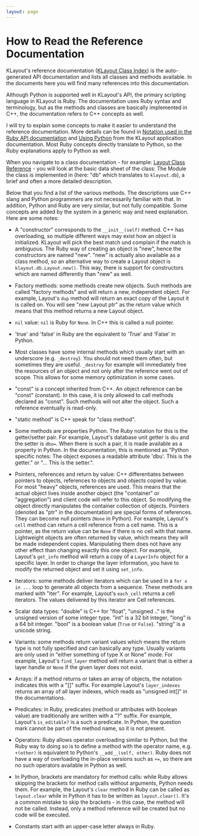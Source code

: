 ```yaml
---
layout: page
---
```


# How to Read the Reference Documentation

KLayout's reference documentation ([KLayout Class Index](https://www.klayout.de/doc-qt5/code/index.html)) is the 
auto-generated API documentation and lists all classes and methods available. In the documents here you will 
find many references into this documentation.

Although Python is supported well in KLayout's API, the primary scripting language in KLayout is Ruby. 
The documentation uses Ruby syntax and terminology, but as the methods and classes are basically implemented in C++, the
documentation refers to C++ concepts as well.

I will try to explain some concepts to make it easier to understand the reference documentation. More
details can be found in [Notation used in the Ruby API documentation](https://www.klayout.de/doc-qt5/about/rba_notation.html)
and [Using Python](https://www.klayout.de/doc-qt5/programming/python.html) from the KLayout application
documentation. Most Ruby concepts directly translate to Python, so the Ruby explanations apply to Python as
well.

When you navigate to a class documentation - for example: [Layout Class Reference](https://www.klayout.de/doc-qt5/code/class_Layout.html) - you
will look at the basic data sheet of the class: 
The Module the class is implemented in (here: "db" which translates to `klayout.db`), a brief
and often a more detailed description.

Below that you find a list of the various methods. The descriptions use C++ slang and Python programmers are
not necessarily familiar with that. In addition, Python and Ruby are very similar, but not fully compatible.
Some concepts are added by the system in a generic way and need explanation. Here are some notes:

  * A "constructor" corresponds to the `__init__(self)` method. C++ has overloading, so multiple 
    different ways may exist how an object is initialized. KLayout will pick the best match und
    complain if the match is ambiguous. The Ruby way of creating an object is "new", hence the
    constructors are named "new". "new" is actually also available as a class method, so an alternative way to 
    create a Layout object is `klayout.db.Layout.new()`. This way, there is support for constructors
    which are named differently than "new" as well.

  * Factory methods: some methods create new objects. Such methods are called "factory methods" and will return
    a new, independent object. For example, Layout's `dup` method will return an exact copy of the Layout
    it is called on. You will see "new Layout ptr" as the return value which means that this method
    returns a new Layout object.

  * `nil` value: `nil` is Ruby for `None`. In C++ this is called a null pointer.
  
  * 'true' and 'false' in Ruby are the equivalent to 'True' and 'False' in Python.

  * Most classes have some internal methods which usually start with an underscore (e.g. `_destroy`). 
    You should not need them often, but sometimes they are useful. `_destroy` for example will immediately
    free the resources of an object and not only after the reference went out of scope. This allows
    for some memory optimization in some cases.

  * "const" is a concept inherited from C++. An object reference can be "const" (constant). In 
    this case, it is only allowed to call methods declared as "const". Such methods will not alter the 
    object. Such a reference eventually is read-only. 

  * "static method" is C++ speak for "class method".

  * Some methods are properties Python. The Ruby notation for this is the getter/setter pair. For 
    example, Layout's database unit getter is `dbu` and the setter is `dbu=`. When there is such a pair, 
    it is made available as a property in Python. In the documentation, this is mentioned as 
    "Python specific notes: The object exposes a readable attribute 'dbu'. This is the getter." or
    "... This is the setter.".

  * Pointers, references and return by value: C++ differentiates between pointers to objects, references to objects and
    objects copied by value. For most "heavy" objects, references are used. This means that the 
    actual object lives inside another object (the "container" or "aggregation") and client code will 
    refer to this object. So modifying the object directly manipulates the container collection of objects.
    Pointers (denoted as "ptr" in the documentation) are special forms of references. They can become null pointers (`None` in Python).
    For example, Layout's `cell` method can return a cell reference from a cell name. This is a pointer,
    as the return value can be `None` if there is no cell with that name.
    Lightweight objects are often returned by value, which means they will be made independent copies.
    Manipulating them does not have any other effect than changing exactly this one object. 
    For example, Layout's `get_info` method will return a copy of a `LayerInfo` object for a specific layer. 
    In order to change the layer information, you have to modify the returned object and set it using 
    `set_info`.

  * Iterators: some methods deliver iterators which can be used in a `for x in ...` loop to 
    generate all objects from a sequence. These methods are marked with "iter". For example,
    Layout's `each_cell` returns a cell iterators. The values delivered by this iterator
    are Cell references. 

  * Scalar data types: "double" is C++ for "float", "unsigned .." is the unsigned version
    of some integer type. "int" is a 32 bit integer, "long" is a 64 bit integer. "bool" is a boolean
    value (`True` or `False`). "string" is a unicode string.

  * Variants: some methods return variant values which means the return type is not fully specified
    and can basically any type. Usually variants are only used in "either something of type X or None"
    mode. For example, Layout's `find_layer` method will return a variant that is either a layer handle
    or `None` if the given layer does not exist.

  * Arrays: if a method returns or takes an array of objects, the notation indicates this with a "[]" suffix. For example
    Layout's `layer_indexes` returns an array of all layer indexes, which reads as "unsigned int[]" in the
    documentations.

  * Predicates: in Ruby, predicates (method or attributes with boolean value) are traditionally are written with a "?" suffix. 
    For example, Layout's `is_editable?` is a such a predicate. In Python, the question mark cannot be part
    of the method name, so it is not present.

  * Operators: Ruby allows operator overloading similar to Python, but the Ruby way to doing so is to 
    define a method with the operator name, e.g. `+(other)` is equivalent to Python's `__add__(self, other)`.
    Ruby does not have a way of overloading the in-place versions such as `+=`, so there are no such operators
    available in Python as well.

  * In Python, brackets are mandatory for method calls: while Ruby allows skipping the brackets for method calls without 
    arguments, Python needs them. For example, the Layout's `clear` method in Ruby can be called as `layout.clear` 
    while in Python it has to be written as `layout.clear()`. It's a common mistake to skip the brackets - in
    this case, the method will not be called. Instead, only a method reference will be created but no code
    will be executed.

  * Constants start with an upper-case letter always in Ruby.
  
